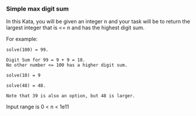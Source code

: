 ### Simple max digit sum

In this Kata, you will be given an integer n and your task will be to return the largest integer that is <= n and has the highest digit sum.

For example:
```
solve(100) = 99. 

Digit Sum for 99 = 9 + 9 = 18. 
No other number <= 100 has a higher digit sum.

solve(10) = 9

solve(48) = 48. 

Note that 39 is also an option, but 48 is larger.
```
Input range is 0 < n < 1e11

